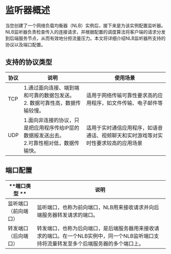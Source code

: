 # 监听器概述

当您创建了一个网络负载均衡器（NLB）实例后，接下来是为该实例配置监听器。NLB监听器负责检查传入的连接请求，并根据配置的调度算法将客户端的请求分发到后端服务节点，从而有效地分担流量压力。本文将详细介绍NLB监听器所支持的协议以及端口配置。

## 支持的协议类型

| 协议 | 说明                                                         | 使用场景                                                     |
| ---- | ------------------------------------------------------------ | ------------------------------------------------------------ |
| TCP  | 1.通过面向连接、端到端和可靠的数据包发送。<br />2. 数据可靠性高，数据传输较慢。 | 适用于网络传输可靠性要求高的应用程序，如文件传输、电子邮件等 |
| UDP  | 1.面向非连接的协议，只是把应用程序传给IP层的数据报发送出去。<br />2.可靠性相对低，数据传输快。 | 适用于实时通信应用程序，如语音通话、视频聊天和实时游戏等对实时性要求较高的应用场景 |

## 端口配置

| **端口类型 **        | **说明**                                                     |
| -------------------- | ------------------------------------------------------------ |
| 监听端口（前向端口） | 监听端口，也称为前向端口，NLB用来接收请求并向后端服务器转发请求的端口。 |
| 转发端口（后向端口） | 转发端口，也称为后向端口，是后端服务器用来接收请求的端口。在一个NLB实例中，同一个NLB监听端口支持将流量转发至多个后端服务器的多个端口上。 |